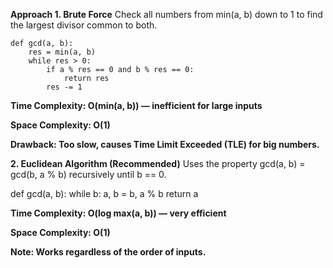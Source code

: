 **Approach 1. Brute Force**
Check all numbers from min(a, b) down to 1 to find the largest divisor common to both.

    def gcd(a, b):
        res = min(a, b)
        while res > 0:
            if a % res == 0 and b % res == 0:
                return res
            res -= 1
            
**Time Complexity: O(min(a, b)) — inefficient for large inputs**

**Space Complexity: O(1)**

**Drawback: Too slow, causes Time Limit Exceeded (TLE) for big numbers.**

**2. Euclidean Algorithm (Recommended)**
Uses the property gcd(a, b) = gcd(b, a % b) recursively until b == 0.

def gcd(a, b):
    while b:
        a, b = b, a % b
    return a
    
**Time Complexity: O(log max(a, b)) — very efficient**

**Space Complexity: O(1)**

**Note: Works regardless of the order of inputs.**

